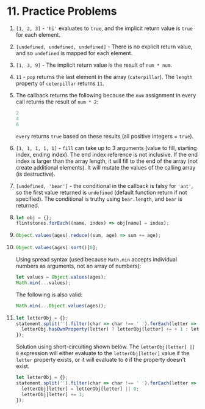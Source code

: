 # 11. Practice Problems
1. `[1, 2, 3]` - `'hi'` evaluates to `true`, and the implicit return value is `true` for each element.

2. `[undefined, undefined, undefined]` - There is no explicit return value, and so `undefined` is mapped for each element.

3. `[1, 3, 9]` - The implicit return value is the result of `num * num`.

4. `11` - `pop` returns the last element in the array (`caterpillar`). The `length` property of `ceterpillar` returns `11`.

5. The callback returns the following because the `num` assignment in every call returns the result of `num * 2`:
   ```js
   2
   4
   6
   ```
   `every` returns `true` based on these results (all positive integers = `true`).

6. `[1, 1, 1, 1, 1]` - `fill` can take up to 3 arguments (value to fill, starting index, ending index). The end index reference is not inclusive. If the end index is larger than the array length, it will fill to the end of the array (not create additional elements). It will mutate the values of the calling array (is destructive).

7. `[undefined, 'bear']` - the conditional in the callback is falsy for `'ant'`, so the first value returned is `undefined` (default function return if not specified). The conditional is truthy using `bear.length`, and `bear` is returned.

8. ```js
   let obj = {};
   flintstones.forEach((name, index) => obj[name] = index);
   ```

9. ```js
   Object.values(ages).reduce((sum, age) => sum += age);
   ```

10. ```js
    Object.values(ages).sort()[0];
    ```
    Using spread syntax (used because `Math.min` accepts individual numbers as arguments, not an array of numbers):
    ```js
    let values = Object.values(ages);
    Math.min(...values);
    ```
    The following is also valid:
    ```js
    Math.min(...Object.values(ages));
    ```

11. ```js
    let letterObj = {};
    statement.split('').filter(char => char !== ' ').forEach(letter => {
      letterObj.hasOwnProperty(letter) ? letterObj[letter] += + 1 : letterObj[letter] = 1;
    });
    ```
    Solution using short-circuiting shown below. The `letterObj[letter] || 0` expression will either evaluate to the `letterObj[letter]` value if the `letter` property exists, or it will evaluate to `0` if the property doesn't exist.
    ```js
    let letterObj = {};
    statement.split('').filter(char => char !== ' ').forEach(letter => {
      letterObj[letter] = letterObj[letter] || 0;
      letterObj[letter] += 1;
    });
    ```